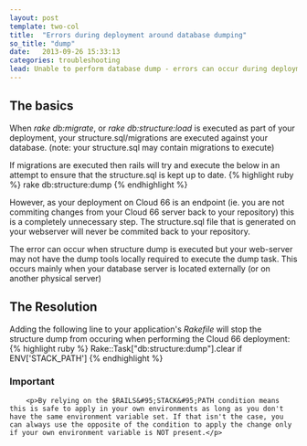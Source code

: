 ```yaml
---
layout: post
template: two-col
title:  "Errors during deployment around database dumping"
so_title: "dump"
date:   2013-09-26 15:33:13
categories: troubleshooting
lead: Unable to perform database dump - errors can occur during deployment if your database is on a standalone or external server AND your db schema is sql based (structure.sql) due to db dump tools missing on the webserver
---
```



## The basics
When *rake db:migrate*, or *rake db:structure:load* is executed as part of your deployment, your structure.sql/migrations are executed against your database.
(note: your structure.sql may contain migrations to execute)

If migrations are executed then rails will try and execute the below in an attempt to ensure that the structure.sql is kept up to date.
{% highlight ruby %}
rake db:structure:dump
{% endhighlight %}

However, as your deployment on Cloud 66 is an endpoint (ie. you are not commiting changes from your Cloud 66 server back to your repository) this is a completely unnecessary step.
The structure.sql file that is generated on your webserver will never be commited back to your repository.

The error can occur when structure dump is executed but your web-server may not have the dump tools locally required to execute the dump task.
This occurs mainly when your database server is located externally (or on another physical server)

## The Resolution

Adding the following line to your application's *Rakefile* will stop the structure dump from occuring when performing the Cloud 66 deployment:
{% highlight ruby %}
Rake::Task["db:structure:dump"].clear if ENV['STACK_PATH']
{% endhighlight %}

<div class="notice">
	<h3>Important</h3>

		<p>By relying on the $RAILS&#95;STACK&#95;PATH condition means this is safe to apply in your own environments as long as you don't have the same environment variable set. If that isn't the case, you can always use the opposite of the condition to apply the change only if your own environment variable is NOT present.</p>
</div>